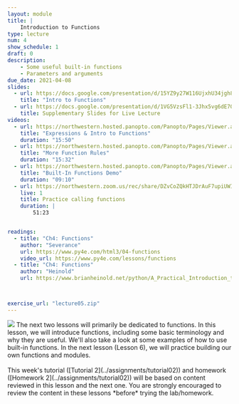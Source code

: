 ```yaml
---
layout: module
title: |
    Introduction to Functions
type: lecture
num: 4
show_schedule: 1
draft: 0
description:
    - Some useful built-in functions
    - Parameters and arguments
due_date: 2021-04-08
slides:
  - url: https://docs.google.com/presentation/d/15YZ9y27W116UjxhU34jgh8Juy3dMKtg2cJyvmpmrHF4/edit?usp=sharing
    title: "Intro to Functions"
  - url: https://docs.google.com/presentation/d/1VG5VzsFl1-3Jhx5vg6dE7Q5E4UdFDArEfN-SFOW_dM8/edit?usp=sharing
    title: Supplementary Slides for Live Lecture
videos: 
  - url: https://northwestern.hosted.panopto.com/Panopto/Pages/Viewer.aspx?id=1e2f95f7-bb7a-46fa-981f-ac3f00e58f30
    title: "Expressions & Intro to Functions"
    duration: "15:50"
  - url: https://northwestern.hosted.panopto.com/Panopto/Pages/Viewer.aspx?id=2b33f552-6832-470e-adb9-ac3f00ea4a11
    title: "More Function Rules"
    duration: "15:32"
  - url: https://northwestern.hosted.panopto.com/Panopto/Pages/Viewer.aspx?id=e20884ad-6be9-4c89-bfce-ac3f00f17646
    title: "Built-In Functions Demo"
    duration: "09:10"
  - url: https://northwestern.zoom.us/rec/share/DZvCoZQkHTJDrAuF7upiUWIYWLiWQeP2P4EPT_EUdcdACHrSvfDfteYX1GXbZ67S.USz0IOhV0mcBTzwX?startTime=1601046960000
    live: 1
    title: Practice calling functions
    duration: |
        51:23


readings:
  - title: "Ch4: Functions"
    author: "Severance"
    url: https://www.py4e.com/html3/04-functions
    video_url: https://www.py4e.com/lessons/functions
  - title: "Ch4: Functions"
    author: "Heinold"
    url: https://www.brianheinold.net/python/A_Practical_Introduction_to_Python_Programming_Heinold.pdf



exercise_url: "lecture05.zip"
---
```


<img class="module-image" src="/spring2021/assets/images/lectures/lecture_03_functions.png" /> 
The next two lessons will primarily be dedicated to functions. In this lesson, we will introduce functions, including some basic terminology and why they are useful. We'll also take a look at some examples of how to use built-in functions. In the next lesson (Lesson 6), we will practice building our own functions and modules. <br><br>This week's tutorial ([Tutorial 2](../assignments/tutorial02)) and homework ([Homework 2](../assignments/tutorial02)) will be based on content reviewed in this lesson and the next one. You are strongly encouraged to review the content in these lessons *before* trying the lab/homework.
